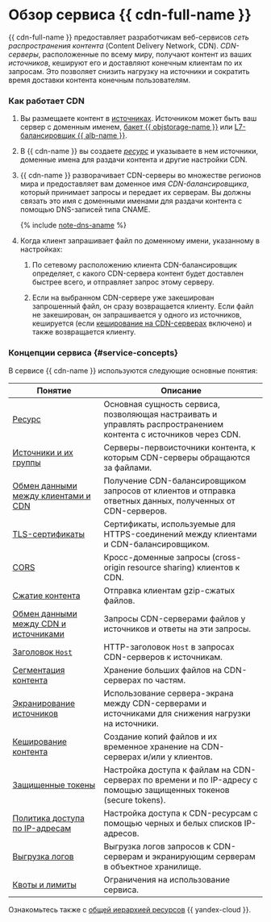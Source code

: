 # Обзор сервиса {{ cdn-full-name }}

{{ cdn-full-name }} предоставляет разработчикам веб-сервисов _сеть распространения контента_ (Content Delivery Network, CDN). _CDN-серверы_, расположенные по всему миру, получают контент из ваших _источников_, кешируют его и доставляют конечным клиентам по их запросам. Это позволяет снизить нагрузку на источники и сократить время доставки контента конечным пользователям.

### Как работает CDN

1. Вы размещаете контент в [источниках](origins.md). Источником может быть ваш сервер с доменным именем, [бакет {{ objstorage-name }}](../../storage/concepts/bucket.md) или [L7-балансировщик {{ alb-name }}](../../application-load-balancer/concepts/application-load-balancer.md).
1. В {{ cdn-name }} вы создаете [_ресурс_](resource.md) и указываете в нем источники, доменные имена для раздачи контента и другие настройки CDN. 
1. {{ cdn-name }} разворачивает CDN-серверы во множестве регионов мира и предоставляет вам доменное имя _CDN-балансировщика_, который принимает запросы и передает их серверам. Вы должны связать это имя с доменными именами для раздачи контента с помощью DNS-записей типа CNAME.

   {% include [note-dns-aname](../../_includes/cdn/note-dns-aname.md) %}

1. Когда клиент запрашивает файл по доменному имени, указанному в настройках:

   1. По сетевому расположению клиента CDN-балансировщик определяет, с какого CDN-сервера контент будет доставлен быстрее всего, и отправляет запрос этому серверу.
   
   1. Если на выбранном CDN-сервере уже закеширован запрошенный файл, он сразу возвращается клиенту. Если файл не закеширован, он запрашивается у одного из источников, кешируется (если [кеширование на CDN-серверах](caching.md#server-side) включено) и также возвращается клиенту. 

### Концепции сервиса {#service-concepts}

В сервисе {{ cdn-name }} используются следующие основные понятия:

| Понятие | Описание |
| --- | --- |
| [Ресурс](./resource.md) | Основная сущность сервиса, позволяющая настраивать и управлять распространением контента с источников через CDN. |
| [Источники и их группы](./origins.md) | Серверы-первоисточники контента, к которым CDN-серверы обращаются за файлами. |
| [Обмен данными между клиентами и CDN](./clients-to-servers.md) | Получение CDN-балансировщиком запросов от клиентов и отправка ответных данных, полученных от CDN-серверов. |
| [TLS-сертификаты](./clients-to-servers-tls.md) | Сертификаты, используемые для HTTPS-соединений между клиентами и CDN-балансировщиком. |
| [CORS](./cors.md) | Кросс-доменные запросы (cross-origin resource sharing) клиентов к CDN. |
| [Сжатие контента](./compression.md) | Отправка клиентам gzip-сжатых файлов. |
| [Обмен данными между CDN и источниками](./servers-to-origins.md) | Запросы CDN-серверами файлов у источников и ответы на эти запросы. |
| [Заголовок `Host`](./servers-to-origins-host.md) | HTTP-заголовок `Host` в запросах CDN-серверов к источникам. |
| [Сегментация контента](./slicing.md) | Хранение больших файлов на CDN-серверах по частям. |
| [Экранирование источников](./origins-shielding.md) | Использование сервера-экрана между CDN-серверами и источниками для снижения нагрузки на источники. |
| [Кеширование контента](./caching.md) | Создание копий файлов и их временное хранение на CDN-серверах и/или у клиентов. |
| [Защищенные токены](./secure-tokens.md) | Настройка доступа к файлам на CDN-серверах по времени и по IP-адресу с помощью защищенных токенов (secure tokens). |
| [Политика доступа по IP-адресам](./ip-address-acl.md) | Настройка доступа к CDN-ресурсам с помощью черных и белых списков IP-адресов. |
| [Выгрузка логов](./logs.md) | Выгрузка логов запросов к CDN-серверам и экранирующим серверам в объектное хранилище. |
| [Квоты и лимиты](./limits.md) | Ограничения на использование сервиса. |

Ознакомьтесь также с [общей иерархией ресурсов](../../resource-manager/concepts/resources-hierarchy.md) {{ yandex-cloud }}.
